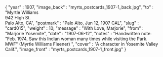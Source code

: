 {
  "year" : 1907,
  "image_back" : "myrts_postcards_1907-1_back.jpg",
  "to" : "Myrtle Williams<br> 942 High St.<br>Palo Alto, CA",
  "postmark" : "Palo Alto, Jun 12, 1907 CAL",
  "slug" : "card015",
  "weight" : 10,
  "message" : "With Love, Marjorie",
  "from" : "Marjorie Yosemite",
  "date" : "1907-06-12",
  "notes" : "Handwritten note: \"Feb. 1974, Saw this Indian woman many times while visiting the Park. MWF\" (Myrtle Williams Fleener) ",
  "cover" : "A character in Yosemite Valley Calif.",
  "image_front" : "myrts_postcards_1907-1_front.jpg"
}
